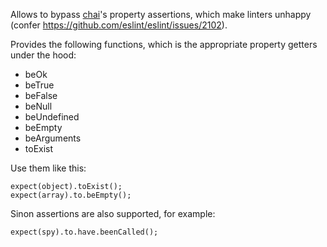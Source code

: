 Allows to bypass [chai](https://github.com/chaijs/chai)'s property assertions, which make linters unhappy (confer https://github.com/eslint/eslint/issues/2102).

Provides the following functions, which is the appropriate property
getters under the hood:

- beOk
- beTrue
- beFalse
- beNull
- beUndefined
- beEmpty
- beArguments
- toExist


Use them like this:

```
expect(object).toExist();
expect(array).to.beEmpty();
```

Sinon assertions are also supported, for example:


```
expect(spy).to.have.beenCalled();
```

